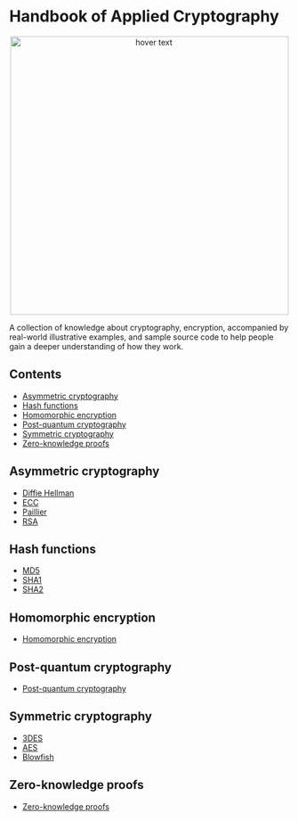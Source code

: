 # Handbook of Applied Cryptography

<p align="center">
  <img src="https://github.com/thekun97/Krypt-Book/blob/main/_images/kryptbook-logo.png" width="500" title="hover text">
</p>

A collection of knowledge about cryptography, encryption, accompanied by real-world illustrative examples, and sample source code to help people gain a deeper understanding of how they work.

## Contents

- [Asymmetric cryptography](#asymmetric-cryptography)
- [Hash functions](#hash-functions)
- [Homomorphic encryption](#homomorphic-encryption)
- [Post-quantum cryptography](#post-quantum-cryptography)
- [Symmetric cryptography](#symmetric-cryptography)
- [Zero-knowledge proofs](#zero-knowledge-proofs)

## Asymmetric cryptography

- [Diffie Hellman](https://github.com/thekun97/Krypt-Book/blob/main/Asymmetric%20cryptography/Diffie%20Hellman/Diffie-Hellman.md)
- [ECC](https://github.com/thekun97/Krypt-Book/blob/main/Asymmetric%20cryptography/ECC/ECC.md)
- [Paillier](https://github.com/thekun97/Krypt-Book/blob/main/Asymmetric%20cryptography/Paillier/Paillier.md)
- [RSA](https://github.com/thekun97/Krypt-Book/blob/main/Asymmetric%20cryptography/RSA/RSA.md)

## Hash functions

- [MD5](https://github.com/thekun97/Krypt-Book/blob/main/Hash%20functions/MD5/MD5.md)
- [SHA1](https://github.com/thekun97/Krypt-Book/blob/main/Hash%20functions/SHA1/SHA1.md)
- [SHA2](https://github.com/thekun97/Krypt-Book/blob/main/Hash%20functions/SHA2/SHA2.md)

## Homomorphic encryption

- [Homomorphic encryption](https://github.com/thekun97/Krypt-Book/blob/main/Homomorphic%20encryption/Homomorphic%20encryption.md)

## Post-quantum cryptography

- [Post-quantum cryptography](https://github.com/thekun97/Krypt-Book/blob/main/Post-quantum%20cryptography/Post-quantum%20cryptography.md)

## Symmetric cryptography

- [3DES](https://github.com/thekun97/Krypt-Book/blob/main/Symmetric%20cryptography/3DES/3DES.md)
- [AES](https://github.com/thekun97/Krypt-Book/blob/main/Symmetric%20cryptography/AES/AES.md)
- [Blowfish](https://github.com/thekun97/Krypt-Book/blob/main/Symmetric%20cryptography/Blowfish/Blowfish.md)

## Zero-knowledge proofs

- [Zero-knowledge proofs](https://github.com/thekun97/Krypt-Book/blob/main/Zero-knowledge%20proofs/ZKP.md)
